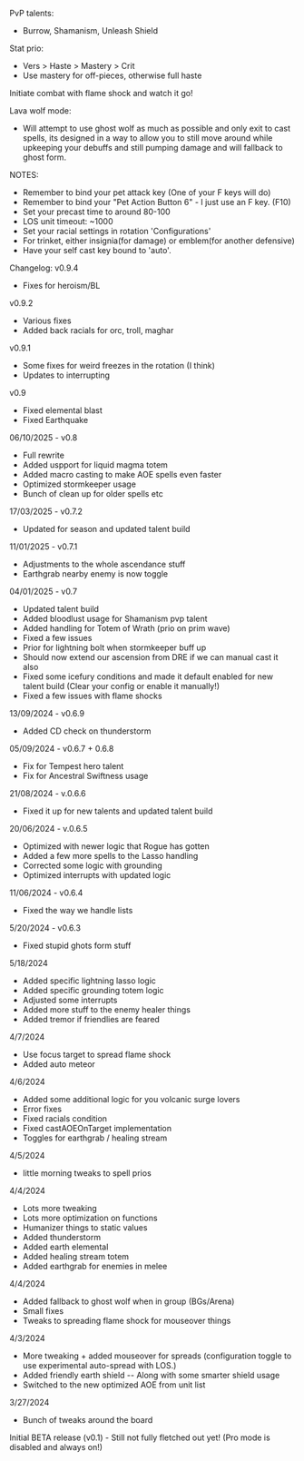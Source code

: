 PvP talents: 
- Burrow, Shamanism, Unleash Shield

Stat prio: 
- Vers > Haste > Mastery > Crit
- Use mastery for off-pieces, otherwise full haste

Initiate combat with flame shock and watch it go!

Lava wolf mode:
- Will attempt to use ghost wolf as much as possible and only exit to cast 
spells, its designed in a way to allow you to still move around while 
upkeeping your debuffs and still pumping damage and will fallback to 
ghost form.

NOTES:
- Remember to bind your pet attack key (One of your F keys will do)
- Remember to bind your "Pet Action Button 6" - I just use an F key. (F10)
- Set your precast time to around 80-100
- LOS unit timeout: ~1000
- Set your racial settings in rotation 'Configurations'
- For trinket, either insignia(for damage) or emblem(for another defensive)
- Have your self cast key bound to 'auto'. 

Changelog:
v0.9.4
- Fixes for heroism/BL

v0.9.2
- Various fixes
- Added back racials for orc, troll, maghar

v0.9.1
- Some fixes for weird freezes in the rotation (I think)
- Updates to interrupting

v0.9
- Fixed elemental blast
- Fixed Earthquake

06/10/2025 - v0.8
- Full rewrite
- Added uspport for liquid magma totem
- Added macro casting to make AOE spells even faster
- Optimized stormkeeper usage
- Bunch of clean up for older spells etc

17/03/2025 - v0.7.2
- Updated for season and updated talent build

11/01/2025 - v0.7.1
- Adjustments to the whole ascendance stuff
- Earthgrab nearby enemy is now toggle

04/01/2025 - v0.7
- Updated talent build
- Added bloodlust usage for Shamanism pvp talent
- Added handling for Totem of Wrath (prio on prim wave)
- Fixed a few issues
- Prior for lightning bolt when stormkeeper buff up
- Should now extend our ascension from DRE if we can manual cast it also
- Fixed some icefury conditions and made it default enabled for new talent build (Clear your config or enable it manually!)
- Fixed a few issues with flame shocks

13/09/2024 - v0.6.9
- Added CD check on thunderstorm

05/09/2024 - v0.6.7 + 0.6.8
- Fix for Tempest hero talent
- Fix for Ancestral Swiftness usage

21/08/2024 - v.0.6.6
- Fixed it up for new talents and updated talent build

20/06/2024 - v.0.6.5
- Optimized with newer logic that Rogue has gotten
- Added a few more spells to the Lasso handling
- Corrected some logic with grounding
- Optimized interrupts with updated logic

11/06/2024 - v0.6.4
- Fixed the way we handle lists

5/20/2024 - v0.6.3
- Fixed stupid ghots form stuff

5/18/2024
- Added specific lightning lasso logic
- Added specific grounding totem logic
- Adjusted some interrupts
- Added more stuff to the enemy healer things
- Added tremor if friendlies are feared

4/7/2024
- Use focus target to spread flame shock
- Added auto meteor

4/6/2024
- Added some additional logic for you volcanic surge lovers
- Error fixes
- Fixed racials condition
- Fixed castAOEOnTarget implementation
- Toggles for earthgrab / healing stream

4/5/2024
- little morning tweaks to spell prios

4/4/2024
- Lots more tweaking
- Lots more optimization on functions
- Humanizer things to static values
- Added thunderstorm
- Added earth elemental
- Added healing stream totem
- Added earthgrab for enemies in melee

4/4/2024
- Added fallback to ghost wolf when in group (BGs/Arena)
- Small fixes
- Tweaks to spreading flame shock for mouseover things

4/3/2024
- More tweaking + added mouseover for spreads (configuration toggle to use experimental auto-spread with LOS.)
- Added friendly earth shield
-- Along with some smarter shield usage
- Switched to the new optimized AOE from unit list

3/27/2024
- Bunch of tweaks around the board

Initial BETA release (v0.1) - Still not fully fletched out yet! 
(Pro mode is disabled and always on!)